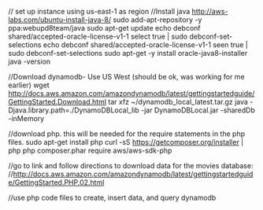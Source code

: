// set up instance using us-east-1 as region
//Install java
http://aws-labs.com/ubuntu-install-java-8/
sudo add-apt-repository -y ppa:webupd8team/java
sudo apt-get update
echo debconf shared/accepted-oracle-license-v1-1 select true | sudo debconf-set-selections
echo debconf shared/accepted-oracle-license-v1-1 seen true | sudo debconf-set-selections
sudo apt-get -y install oracle-java8-installer java -version

//Download dynamodb- Use US West (should be ok, was working for me earlier)
wget http://docs.aws.amazon.com/amazondynamodb/latest/gettingstartedguide/GettingStarted.Download.html
tar  xfz   ~/dynamodb_local_latest.tar.gz
java -Djava.library.path=./DynamoDBLocal_lib -jar DynamoDBLocal.jar -sharedDb -inMemory

//download php. this will be needed for the require statements in the php files.
sudo apt-get install php
curl -sS https://getcomposer.org/installer | php
php composer.phar require aws/aws-sdk-php	

//go to link and follow directions to download data for the movies database:
//http://docs.aws.amazon.com/amazondynamodb/latest/gettingstartedguide/GettingStarted.PHP.02.html

//use php code files to create, insert data, and query dynamodb

